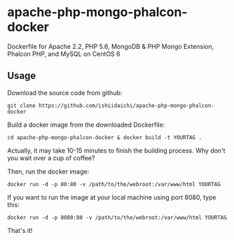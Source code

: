 apache-php-mongo-phalcon-docker
===============================

Dockerfile for Apache 2.2, PHP 5.6, MongoDB &amp; PHP Mongo Extension, Phalcon PHP, and MySQL on CentOS 6

## Usage

Download the source code from github:

`git clone https://github.com/ishiidaichi/apache-php-mongo-phalcon-docker`

Build a docker image from the downloaded Dockerfile:

`cd apache-php-mongo-phalcon-docker & docker build -t YOURTAG .`

Actually, it may take 10-15 minutes to finish the building process. 
 Why don't you wait over a cup of coffee?
 
Then, run the docker image:

`docker run -d -p 80:80 -v /path/to/the/webroot:/var/www/html YOURTAG`

If you want to run the image at your local machine using port 8080, type this:

`docker run -d -p 8080:80 -v /path/to/the/webroot:/var/www/html YOURTAG`

That's it!


